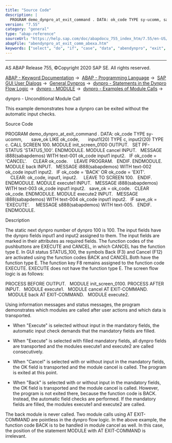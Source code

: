 ```yaml
---
title: "Source Code"
description: |
  PROGRAM demo_dynpro_at_exit_command . DATA: ok_code TYPE sy-ucomm, save_ok LIKE ok_code, input1(20) TYPE c, input2(20) TYPE c. CALL SCREEN 100. MODULE init_screen_0100 OUTPUT. SET PF-STATUS 'STATUS_100'. ENDMODULE. MODULE cancel INPUT. MESSAGE i888(sabapdemos) WITH text-001 ok_code input1
version: "7.55"
category: "general"
type: "abap-reference"
sourceUrl: "https://help.sap.com/doc/abapdocu_755_index_htm/7.55/en-US/abendynpro_at_exit_comm_abexa.htm"
abapFile: "abendynpro_at_exit_comm_abexa.htm"
keywords: ["select", "do", "if", "case", "data", "abendynpro", "exit", "comm", "abexa"]
---
```


* * *

AS ABAP Release 755, ©Copyright 2020 SAP SE. All rights reserved.

[ABAP - Keyword Documentation](https://help.sap.com/doc/abapdocu_755_index_htm/7.55/en-US/abenabap.htm) →  [ABAP - Programming Language](https://help.sap.com/doc/abapdocu_755_index_htm/7.55/en-US/abenabap_reference.htm) →  [SAP GUI User Dialogs](https://help.sap.com/doc/abapdocu_755_index_htm/7.55/en-US/abenabap_screens.htm) →  [General Dynpros](https://help.sap.com/doc/abapdocu_755_index_htm/7.55/en-US/abenabap_dynpros.htm) →  [dynpro - Statements in the Dynpro Flow Logic](https://help.sap.com/doc/abapdocu_755_index_htm/7.55/en-US/abenabap_dynpros_dynpro_statements.htm) →  [dynpro - MODULE](https://help.sap.com/doc/abapdocu_755_index_htm/7.55/en-US/dynpmodule.htm) →  [dynpro - Examples of Module Calls](https://help.sap.com/doc/abapdocu_755_index_htm/7.55/en-US/abenmodule_abexas.htm) → 

dynpro - Unconditional Module Call

This example demonstrates how a dynpro can be exited without the automatic input checks.

Source Code

PROGRAM demo\_dynpro\_at\_exit\_command .
DATA: ok\_code TYPE sy-ucomm,
      save\_ok LIKE ok\_code,
      input1(20) TYPE c, input2(20) TYPE c.
CALL SCREEN 100.
MODULE init\_screen\_0100 OUTPUT.
  SET PF-STATUS 'STATUS\_100'.
ENDMODULE.
MODULE cancel INPUT.
  MESSAGE i888(sabapdemos) WITH text-001 ok\_code input1 input2.
  IF ok\_code = 'CANCEL'.
    CLEAR ok\_code.
    LEAVE PROGRAM.
  ENDIF.
ENDMODULE.
MODULE back INPUT.
  MESSAGE i888(sabapdemos) WITH text-002 ok\_code input1 input2.
  IF ok\_code = 'BACK' OR ok\_code = 'EXIT'.
    CLEAR: ok\_code, input1, input2.
    LEAVE TO SCREEN 100.
  ENDIF.
ENDMODULE.
MODULE execute1 INPUT.
  MESSAGE i888(sabapdemos) WITH text-003 ok\_code input1 input2.
  save\_ok = ok\_code.
  CLEAR ok\_code.
ENDMODULE.
MODULE execute2 INPUT.
  MESSAGE i888(sabapdemos) WITH text-004 ok\_code input1 input2.
  IF save\_ok = 'EXECUTE'.
    MESSAGE s888(sabapdemos) WITH text-005.
  ENDIF.
ENDMODULE.

Description

The static next dynpro number of dynpro 100 is 100. The input fields have the dynpro fields input1 and input2 assigned to them. The input fields are marked in their attributes as required fields. The function codes of the pushbuttons are EXECUTE and CANCEL, in which CANCEL has the function type E. In GUI status STATUS\_100, the symbols Back (F3) and Cancel (F12) are activated using the function codes BACK and CANCEL.Both have the function type E. The function key F8 remains assigned to the function code EXECUTE. EXECUTE does not have the function type E. The screen flow logic is as follows:

PROCESS BEFORE OUTPUT.
  MODULE init\_screen\_0100.
PROCESS AFTER INPUT.
  MODULE execute1.
  MODULE cancel AT EXIT-COMMAND.
  MODULE back AT EXIT-COMMAND.
  MODULE execute2.

Using information messages and status messages, the program demonstrates which modules are called after user actions and which data is transported.

-   When "Execute" is selected without input in the mandatory fields, the automatic input check demands that the mandatory fields are filled.

-   When "Execute" is selected with filled mandatory fields, all dynpro fields are transported and the modules execute1 and execute2 are called consecutively.

-   When "Cancel" is selected with or without input in the mandatory fields, the OK field is transported and the module cancel is called. The program is exited at this point.

-   When "Back" is selected with or without input in the mandatory fields, the OK field is transported and the module cancel is called. However, the program is not exited there, because the function code is BACK. Instead, the automatic field checks are performed. If the mandatory fields are filled, the modules execute1 and execute2 are called.

The back module is never called. Two module calls using AT EXIT-COMMAND are pointless in the dynpro flow logic. In the above example, the function code BACK is to be handled in module cancel as well. In this case, the position of the statement MODULE with AT EXIT-COMMAND is irrelevant.
